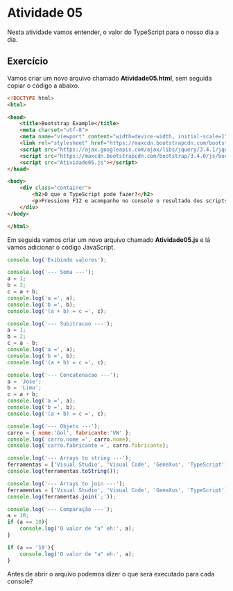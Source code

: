 # Atividade 05

Nesta atividade vamos entender, o valor do TypeScript para o nosso dia a dia.

## Exercício

Vamos criar um novo arquivo chamado **Atividade05.html**, sem seguida copiar o código a abaixo.

```html
<!DOCTYPE html>
<html>

<head>
    <title>Bootstrap Example</title>
    <meta charset="utf-8">
    <meta name="viewport" content="width=device-width, initial-scale=1">
    <link rel="stylesheet" href="https://maxcdn.bootstrapcdn.com/bootstrap/3.4.0/css/bootstrap.min.css">
    <script src="https://ajax.googleapis.com/ajax/libs/jquery/3.4.1/jquery.min.js"></script>
    <script src="https://maxcdn.bootstrapcdn.com/bootstrap/3.4.0/js/bootstrap.min.js"></script>
    <script src="Atividade05.js"></script>
</head>

<body>
    <div class="container">
        <h2>O que o TypeScript pode fazer?</h2>
        <p>Pressione F12 e acompanhe no console o resultado dos scripts</p>
    </div>
</body>

</html>
```

Em seguida vamos criar um novo arquivo chamado **Atividade05.js** e lá vamos adicionar o código JavaScript.

```JavaScript
console.log('Exibindo valores');

console.log('--- Soma ---');
a = 1;
b = 2;
c = a + b;
console.log('a =', a);
console.log('b =', b);
console.log('(a + b) = c =', c);

console.log('--- Subitracao ---');
a = 1;
b = 2;
c = a - b;
console.log('a =', a);
console.log('b =', b);
console.log('(a + b) = c =', c);

console.log('--- Concatenacao ---');
a = 'Jose';
b = 'Lima';
c = a + b;
console.log('a =', a);
console.log('b =', b);
console.log('(a + b) = c =', c);

console.log('--- Objeto ---');
carro = { nome:'Gol', fabricante:'VW' };
console.log('carro.nome =', carro.nome);
console.log('carro.fabricante =', carro.fabricante);

console.log('--- Arrays to string ---');
ferramentas = ['Visual Studio', 'Visual Code', 'GeneXus', 'TypeScript'];
console.log(ferramentas.toString());

console.log('--- Arrays to join ---');
ferramentas = ['Visual Studio', 'Visual Code', 'GeneXus', 'TypeScript'];
console.log(ferramentas.join(';'));

console.log('--- Comparação ---');
a = 10;
if (a == 10){
    console.log('O valor de "a" eh:', a);
}

if (a == '10'){
    console.log('O valor de "a" eh:', a);
}
```
Antes de abrir o arquivo podemos dizer o que será executado para cada console?
